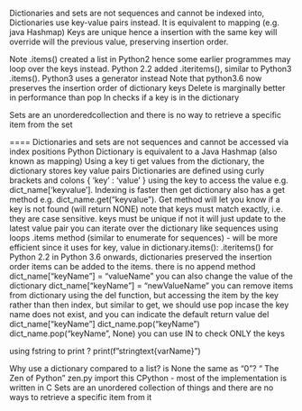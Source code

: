 Dictionaries and sets are not sequences and cannot be indexed into, 
Dictionaries use key-value pairs instead. It is equivalent to mapping (e.g. java Hashmap)
Keys are unique hence a insertion with the same key will override will the previous value, preserving insertion order.

Note .items() created a list in Python2 hence some earlier programmes may loop over the keys instead. Python 2.2 added .iteritems(), similar to Python3 .items(). Python3 uses a generator instead
Note that python3.6 now preserves the insertion order of dictionary keys
Delete is marginally better in performance than pop
In checks if a key is in the dictionary

Sets are an unorderedcollection and there is no way to retrieve a specific item from the set



====
	Dictionaries and sets are not sequences and cannot be accessed via index positions
	Python Dictionary is equivalent to a Java Hashmap (also known as mapping)
	Using a key ti get values from the dictionary, the dictionary stores key value pairs
	Dictionaries are defined using curly brackets and colons
{ ‘key’ : ‘value’ }
	using the key to access the value e.g. dict_name[‘keyvalue’]. Indexing is faster then get
	dictionary also has a get method e.g. dict_name.get(“keyvalue”). Get method will let you know if a key is not found (will return NONE)
	note that keys must match exactly, i.e. they are case sensitive. keys must be unique if not it will just update to the latest value pair
	you can iterate over the dictionary like sequences using loops
	.items method (similar to enumerate for sequences) - will be more efficient since it uses 
for key, value in dictionary.items():
	.iteritems() for Python 2.2
	in Python 3.6 onwards, dictionaries preserved the insertion order
	items can be added to the items. there is no append method
dict_name[“keyName”] = “valueName”
	you can also change the value of the dictionary
dict_name[“keyName”] = “newValueName”
	you can remove items from dictionary using the del function, but accessing the item by the key rather than then index, but similar to get, we should use pop incase the key name does not exist, and you can indicate the default return value
del dict_name[“keyName”]
dict_name.pop(“keyName”)
dict_name.pop(“keyName”, None)
	you can use IN to check ONLY the keys

using fstring to print ? print(f”stringtext{varName}”)

Why use a dictionary compared to a list?
is None the same as “0”?
“ The Zen of Python” zen.py import this
CPython - most of the implementation is written in C
	Sets are an unordered collection of things and there are no ways to retrieve a specific item from it
